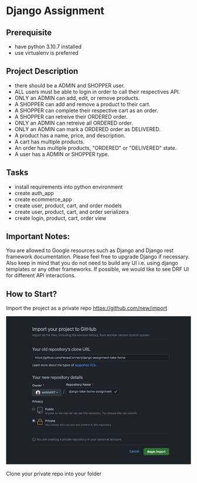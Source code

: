 # Django Assignment

## Prerequisite
- have python 3.10.7 installed
- use virtualenv is preferred

## Project Description
- there should be a ADMIN and SHOPPER user.
- ALL users must be able to login in order to call their respectives API.
- ONLY an ADMIN can add, edit, or remove products.
- A SHOPPER can add and remove a product to their cart.
- A SHOPPER can complete their respective cart as an order.
- A SHOPPER can retreive their ORDERED order.
- ONLY an ADMIN can retreive all ORDERED order.
- ONLY an ADMIN can mark a ORDERED order as DELIVERED.
- A product has a name, price, and description. 
- A cart has multiple products.
- An order has multiple products, "ORDERED" or "DELIVERED" state.
- A user has a ADMIN or SHOPPER type.

## Tasks
- install requirements into python environment
- create auth_app
- create ecommerce_app
- create user, product, cart, and order models
- create user, product, cart, and order serializers
- create login, product, cart, order view

## Important Notes: 
You are allowed to Google resources such as Django and Django rest framework documentation. Please feel free to upgrade Django if necessary. 
Also keep in mind that you do not need to build any UI i.e. using django templates or any other frameworks. If possible, we would like to see DRF UI for different API interactions.

## How to Start?
Import the project as a private repo https://github.com/new/import 

![import-project](images/import-project.png)

Clone your private repo into your folder